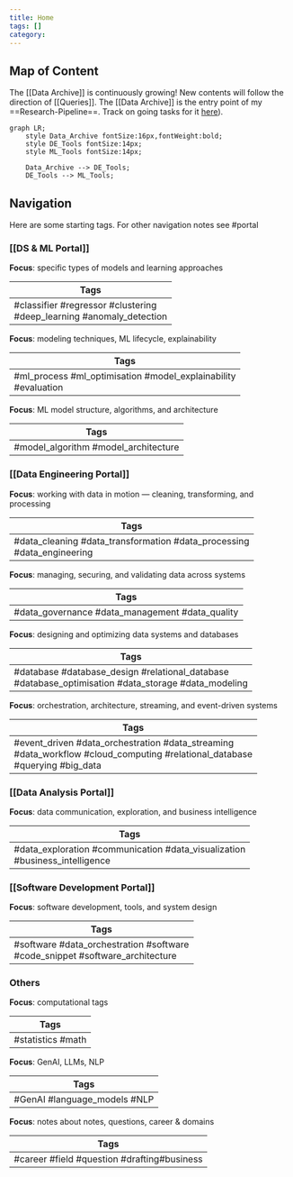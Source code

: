 ```yaml
---
title: Home
tags: []
category:
---
```

## Map of Content

The [[Data Archive]] is continuously growing! New contents will follow the direction of [[Queries]]. The [[Data Archive]] is the entry point of my ==Research-Pipeline==.  Track on going tasks for it [here](https://docs.google.com/spreadsheets/d/1PMMFXlFfYjfba5VZQBVGcdtpXVQjPfDAL_MnDBobR1Y/edit?gid=0#gid=0)).

```mermaid
graph LR;
    style Data_Archive fontSize:16px,fontWeight:bold;
    style DE_Tools fontSize:14px;
    style ML_Tools fontSize:14px;

    Data_Archive --> DE_Tools;
    DE_Tools --> ML_Tools;
```

## Navigation

Here are some starting tags. For other navigation notes see #portal 
### [[DS & ML Portal]]

**Focus**: specific types of models and learning approaches

| Tags                                                                    |
| ----------------------------------------------------------------------- |
| #classifier #regressor #clustering<br>#deep_learning #anomaly_detection |

**Focus**: modeling techniques, ML lifecycle, explainability

| Tags                                                              |
| ----------------------------------------------------------------- |
| #ml_process #ml_optimisation #model_explainability<br>#evaluation |

**Focus**: ML model structure, algorithms, and architecture

|Tags|
|---|
|#model_algorithm #model_architecture|
### [[Data Engineering Portal]]

**Focus**: working with data in motion — cleaning, transforming, and processing

| Tags                                                                      |
| ------------------------------------------------------------------------- |
| #data_cleaning #data_transformation #data_processing<br>#data_engineering |

**Focus**: managing, securing, and validating data across systems

|Tags|
|---|
|#data_governance #data_management #data_quality|

**Focus**: designing and optimizing data systems and databases

| Tags                                                                                                   |
| ------------------------------------------------------------------------------------------------------ |
| #database #database_design #relational_database<br>#database_optimisation #data_storage #data_modeling |

**Focus**: orchestration, architecture, streaming, and event-driven systems

| Tags                                                                                                                             |
| -------------------------------------------------------------------------------------------------------------------------------- |
| #event_driven #data_orchestration #data_streaming<br>#data_workflow #cloud_computing #relational_database<br>#querying #big_data |
### [[Data Analysis Portal]]

**Focus**: data communication, exploration, and business intelligence

| Tags                                                                           |
| ------------------------------------------------------------------------------ |
| #data_exploration #communication #data_visualization<br>#business_intelligence |
### [[Software Development Portal]]

**Focus**: software development, tools, and system design

| Tags                                                                            |
| ------------------------------------------------------------------------------- |
| #software #data_orchestration #software<br>#code_snippet #software_architecture |
### Others

**Focus**: computational tags

|Tags|
|---|
|#statistics #math|

**Focus**: GenAI, LLMs, NLP

|Tags|
|---|
|#GenAI #language_models #NLP|

**Focus**: notes about notes, questions, career & domains

|Tags|
|---|
|#career #field #question #drafting#business|
